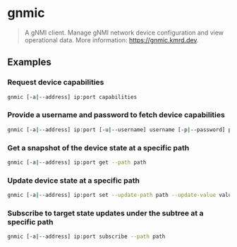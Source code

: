 # gnmic

> A gNMI client. Manage gNMI network device configuration and view operational data. More information: <https://gnmic.kmrd.dev>.

## Examples

### Request device capabilities

```bash
gnmic [-a|--address] ip:port capabilities
```

### Provide a username and password to fetch device capabilities

```bash
gnmic [-a|--address] ip:port [-u|--username] username [-p|--password] password capabilities
```

### Get a snapshot of the device state at a specific path

```bash
gnmic [-a|--address] ip:port get --path path
```

### Update device state at a specific path

```bash
gnmic [-a|--address] ip:port set --update-path path --update-value value
```

### Subscribe to target state updates under the subtree at a specific path

```bash
gnmic [-a|--address] ip:port subscribe --path path
```
